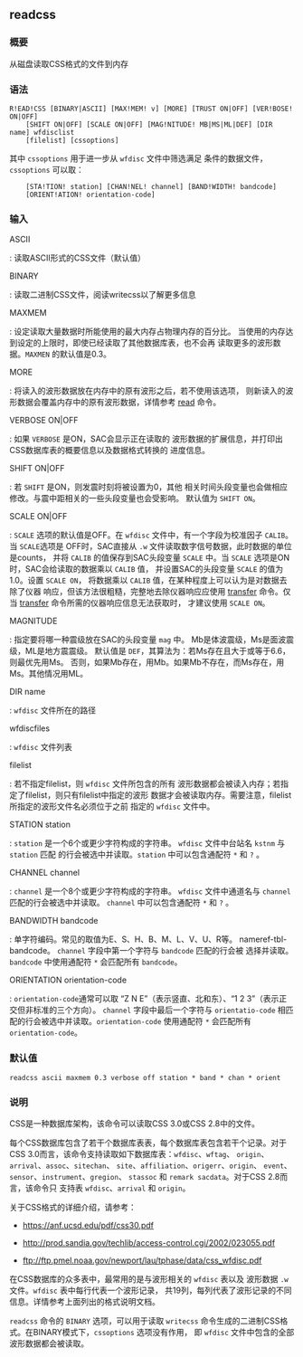 ## readcss 

### 概要

从磁盘读取CSS格式的文件到内存

### 语法

``` {.bash}
R!EAD!CSS [BINARY|ASCII] [MAX!MEM! v] [MORE] [TRUST ON|OFF] [VER!BOSE! ON|OFF]
    [SHIFT ON|OFF] [SCALE ON|OFF] [MAG!NITUDE! MB|MS|ML|DEF] [DIR name] wfdisclist
    [filelist] [cssoptions]
```

其中 `cssoptions` 用于进一步从 `wfdisc` 文件中筛选满足
条件的数据文件，`cssoptions` 可以取：

``` {.bash}
    [STA!TION! station] [CHAN!NEL! channel] [BAND!WIDTH! bandcode]
    [ORIENT!ATION! orientation-code]
```

### 输入

ASCII

:   读取ASCII形式的CSS文件（默认值）

BINARY

:   读取二进制CSS文件，阅读writecss以了解更多信息

MAXMEM

:   设定读取大量数据时所能使用的最大内存占物理内存的百分比。
    当使用的内存达到设定的上限时，即使已经读取了其他数据库表，也不会再
    读取更多的波形数据。`MAXMEN` 的默认值是0.3。

MORE

:   将读入的波形数据放在内存中的原有波形之后，若不使用该选项，
    则新读入的波形数据会覆盖内存中的原有波形数据，详情参考
    [read](/commands/read.md) 命令。

VERBOSE ON|OFF

:   如果 `VERBOSE` 是ON，SAC会显示正在读取的
    波形数据的扩展信息，并打印出CSS数据库表的概要信息以及数据格式转换的
    进度信息。

SHIFT ON|OFF

:   若 `SHIFT` 是ON，则发震时刻将被设置为0，其他
    相关时间头段变量也会做相应修改。与震中距相关的一些头段变量也会受影响。
    默认值为 `SHIFT ON`。

SCALE ON|OFF

:   `SCALE` 选项的默认值是OFF。在 `wfdisc` 文件中，有一个字段为校准因子
    `CALIB`。当 `SCALE`选项是 OFF时，SAC直接从 `.w`
    文件读取数字信号数据，此时数据的单位是counts， 并将 `CALIB`
    的值保存到SAC头段变量 `SCALE` 中。当 `SCALE`
    选项是ON时，SAC会给读取的数据乘以 `CALIB` 值， 并设置SAC的头段变量
    `SCALE` 的值为1.0。设置 `SCALE ON`， 将数据乘以 `CALIB`
    值，在某种程度上可以认为是对数据去除了仪器
    响应，但该方法很粗糙，完整地去除仪器响应应使用
    [transfer](/commands/transfer.md) 命令。仅当
    [transfer](/commands/transfer.md) 命令所需的仪器响应信息无法获取时，
    才建议使用 `SCALE ON`。

MAGNITUDE

:   指定要将哪一种震级放在SAC的头段变量 `mag` 中。
    Mb是体波震级，Ms是面波震级，ML是地方震震级。 默认值是
    `DEF`，其算法为：若Ms存在且大于或等于6.6，则最优先用Ms。
    否则，如果Mb存在，用Mb。如果Mb不存在，而Ms存在，用Ms。其他情况用ML。

DIR name

:   `wfdisc` 文件所在的路径

wfdiscfiles

:   `wfdisc` 文件列表

filelist

:   若不指定filelist，则 `wfdisc` 文件所包含的所有
    波形数据都会被读入内存；若指定了filelist，则只有filelist中指定的波形
    数据才会被读取内存。需要注意，filelist所指定的波形文件名必须位于之前
    指定的 `wfdisc` 文件中。

STATION station

:   `station` 是一个6个或更少字符构成的字符串。 `wfdisc` 文件中台站名
    `kstnm` 与 `station` 匹配 的行会被选中并读取。`station`
    中可以包含通配符 `*` 和 `?` 。

CHANNEL channel

:   `channel` 是一个8个或更少字符构成的字符串。 `wfdisc` 文件中通道名与
    `channel` 匹配的行会被选中并读取。 `channel` 中可以包含通配符 `*` 和
    `?` 。

BANDWIDTH bandcode

:   单字符编码。常见的取值为E、S、H、B、M、L、V、U、R等。
    nameref-tbl-bandcode。 `channel` 字段中第一个字符与 `bandcode`
    匹配的行会被 选择并读取。`bandcode` 中使用通配符 `*` 会匹配所有
    `bandcode`。

ORIENTATION orientation-code

:   `orientation-code`通常可以取 “Z N E”（表示竖直、北和东）、“1 2
    3”（表示正交但非标准的三个方向）。 `channel` 字段中最后一个字符与
    `orientatio-code` 相匹 配的行会被选中并读取。`orientation-code`
    使用通配符 `*` 会匹配所有 `orientation-code`。

### 默认值

``` {.bash}
readcss ascii maxmem 0.3 verbose off station * band * chan * orient
```

### 说明

CSS是一种数据库架构，该命令可以读取CSS 3.0或CSS 2.8中的文件。

每个CSS数据库包含了若干个数据库表表，每个数据库表包含若干个记录。对于
CSS 3.0而言，该命令支持读取如下数据库表：`wfdisc`、`wftag`、
`origin`、`arrival`、`assoc`、`sitechan`、
`site`、`affiliation`、`origerr`、`origin`、
`event`、`sensor`、`instrument`、`gregion`、 `stassoc` 和
`remark sacdata`。对于CSS 2.8而言，该命令只 支持表 `wfdisc`、`arrival`
和 `origin`。

关于CSS格式的详细介绍，请参考：

-   <https://anf.ucsd.edu/pdf/css30.pdf>

-   <http://prod.sandia.gov/techlib/access-control.cgi/2002/023055.pdf>

-   <ftp://ftp.pmel.noaa.gov/newport/lau/tphase/data/css_wfdisc.pdf>

在CSS数据库的众多表中，最常用的是与波形相关的 `wfdisc` 表以及 波形数据
`.w` 文件。`wfdisc` 表中每行代表一个波形记录，
共19列，每列代表了波形记录的不同信息。详情参考上面列出的格式说明文档。

`readcss` 命令的 `BINARY` 选项，可以用于读取 `writecss`
命令生成的二进制CSS格式。在BINARY模式下，`cssoptions` 选项没有作用， 即
`wfdisc` 文件中包含的全部波形数据都会被读取。
